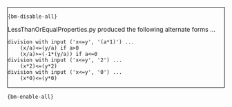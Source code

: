 <div style="border:1px solid black;">

`{bm-disable-all}`

LessThanOrEqualProperties.py produced the following alternate forms ...

```
division with input ('x<=y', '(a*1)') ...
    (x/a)<=(y/a) if a>0
    (x/a)>=(-1*(y/a)) if a<=0
division with input ('x<=y', '2') ...
    (x*2)<=(y*2)
division with input ('x<=y', '0') ...
    (x*0)<=(y*0)
```

</div>

`{bm-enable-all}`

